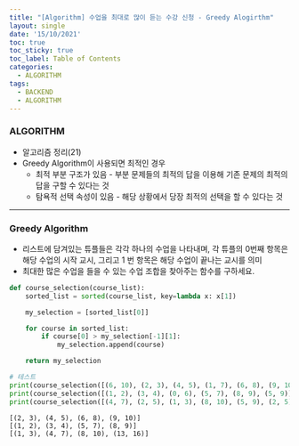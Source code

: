 ```yaml
---
title: "[Algorithm] 수업을 최대로 많이 듣는 수강 신청 - Greedy Alogirthm"
layout: single
date: '15/10/2021'
toc: true
toc_sticky: true
toc_label: Table of Contents
categories:
  - ALGORITHM
tags:
  - BACKEND
  - ALGORITHM
---
```


### ALGORITHM
* 알고리즘 정리(21)
* Greedy Algorithm이 사용되면 최적인 경우
  * 최적 부분 구조가 있음 - 부분 문제들의 최적의 답을 이용해 기존 문제의 최적의 답을 구할 수 있다는 것
  * 탐욕적 선택 속성이 있음 - 해당 상황에서 당장 최적의 선택을 할 수 있다는 것

---

### Greedy Algorithm
* 리스트에 담겨있는 튜플들은 각각 하나의 수업을 나타내며, 각 튜플의 0번째 항목은 해당 수업의 시작 교시, 그리고 1 번 항목은 해당 수업이 끝나는 교시를 의미
* 최대한 많은 수업을 들을 수 있는 수업 조합을 찾아주는 함수를 구하세요.


```python
def course_selection(course_list):
    sorted_list = sorted(course_list, key=lambda x: x[1])

    my_selection = [sorted_list[0]]

    for course in sorted_list:
        if course[0] > my_selection[-1][1]:
            my_selection.append(course)

    return my_selection

# 테스트
print(course_selection([(6, 10), (2, 3), (4, 5), (1, 7), (6, 8), (9, 10)]))
print(course_selection([(1, 2), (3, 4), (0, 6), (5, 7), (8, 9), (5, 9)]))
print(course_selection([(4, 7), (2, 5), (1, 3), (8, 10), (5, 9), (2, 5), (13, 16), (9, 11), (1, 8)]))
```

    [(2, 3), (4, 5), (6, 8), (9, 10)]
    [(1, 2), (3, 4), (5, 7), (8, 9)]
    [(1, 3), (4, 7), (8, 10), (13, 16)]

